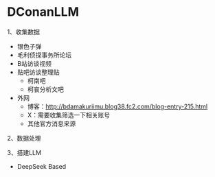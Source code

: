 # DConanLLM

1、收集数据
- 银色子弹
- 毛利侦探事务所论坛
- B站访谈视频
- 贴吧访谈整理贴
  - 柯南吧
  - 柯哀分析文吧
- 外网
  - 博客：http://bdamakuriimu.blog38.fc2.com/blog-entry-215.html
  - X：需要收集筛选一下相关账号
  - 其他官方消息来源
 
2、数据处理

3、搭建LLM
- DeepSeek Based
